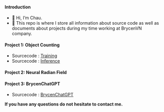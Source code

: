 #### Introduction
- 👋 Hi, I’m Chau.
- 👀 This repo is where I store all information about source code as well as documents about projects during my time working at BrycenVN company.

#### Project 1: Object Counting

- Sourcecode : [Training]()
- Sourcecode : [Inference](https://github.com/Brycenvn/ObjectCounting)

#### Project 2: Neural Radian Field

#### Project 3: BrycenChatGPT
- Sourcecode : [BrycenChatGPT](https://github.com/Brycenvn/BrycenChatGPT)

**If you have any questions do not hesitate to contact me.**
<!---
Brycenvn/Brycenvn is a ✨ special ✨ repository because its `README.md` (this file) appears on your GitHub profile.
You can click the Preview link to take a look at your changes.
--->
